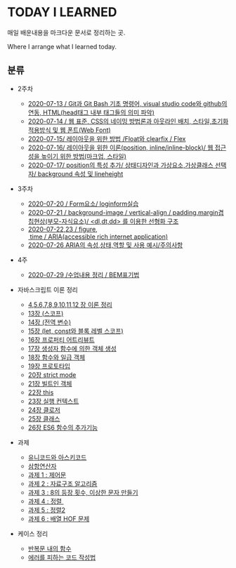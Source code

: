 #  TODAY I LEARNED

매일 배운내용을 마크다운 문서로 정리하는 곳.

Where I arrange what I learned today.



## 분류

* 2주차

  * <a href="./2ndweek/2020-07-13.md">2020-07-13 / Git과 Git Bash 기초 명령어,  visual studio code와 github의 연동,  HTML(head태그 내부 태그들의 의미 파악)</a>
  * <a href="./2ndweek/2020-07-14.md">2020-07-14 / 웹 표준, CSS의 네이밍 방법론과 아웃라인 배치, 스타일,초기화 적용방식 및 웹 폰트(Web Font)</a>
  * <a href="./2ndweek/2020-07-15.md">2020-07-15/ 레이아웃을 위한 방법 /Float와 clearfix / Flex</a>
  * <a href="./2ndweek/2020-07-16.md">2020-07-16/ 레이아웃을 위한 이론(position, inline/inline-block)/ 웹 접근성을 높이기 위한 방법(마크업, 스타일)</a>
  * <a href="./2ndweek/2020-07-17.md">2020-07-17/ position의 특성 추가/ 상태디자인과 가상요소,가상클래스 선택자/ background 속성 및 lineheight</a>
* 3주차
  * <a href="./2ndweek/2020-07-20.md">2020-07-20 / Form요소/ loginform실습</a>
  * <a href="./2ndweek/2020-07-21.md">2020-07-21 / background-image / vertical-align / padding,margin겹칩현상(부모-자식요소)/ <dl,dt,dd> 를 이용한 선형화 구조</a>
  * <a href="./2ndweek/2020-07-2223.md">2020-07-22,23 / figure,  time / ARIA(accessible rich internet application)</a>
  * <a href="./2ndweek/20200726ARIA.md">2020-07-26 ARIA의 속성,상태,역할 및 사용 예시/주의사항</a>
* 4주
  * <a href="./2ndweek/2020-07-29.md">2020-07-29 /수업내용 정리 / BEM표기법</a>

* 자바스크립트 이론 정리
  * <a href="./2ndweek/45678.md">4,5,6,7,8,9,10,11,12 장 이론 정리</a>
  * <a href="./13.md">13장 (스코프)</a>
  * <a href="./14. global.md">14장 (전역 변수)</a>
  * <a href="./15. blocklevelscope.md">15장 (let, const와 블록 레벨 스코프)</a>
  * <a href="./16. propertyattribute.md">16장 프로퍼티 어트리뷰트</a>
  * <a href="./17. constructor.md">17장 생성자 함수에 의한 객체 생성</a>
  * <a href="./18. firstClassObject.md">18장 함수와 일급 객체</a>
  * <a href="./19.prototype.md">19장 프로토타입</a>
  * <a href="./20.Strict mode.md">20장 strict mode</a>
  * <a href="./21.builtInObject.md">21장 빌트인 객체</a>
  * <a href="./22.this.md">22장 this</a>
  * <a href="./23.execution context.md">23장 실행 컨텍스트</a>
  * <a href="./24.closure.md">24장 클로저</a>
  * <a href="./25.class.md">25장 클래스</a>
  * <a href="./25.ES6function.md">26장 ES6 함수의 추가기능</a>
  
* 과제
  * <a href="./asciiandunicode.md">유니코드와 아스키코드</a>
  * <a href="./hw1.md">삼항연산자</a>
  * <a href="./hw-control.md">과제 1 : 제어문</a>
  * <a href="./hw2.md">과제 2 : 자료구조 알고리즘</a>
  * <a href="./hw3.md">과제 3 : 8의 등장 횟수, 이상한 문자 만들기 </a>
  * <a href="./hw4.md">과제 4 : 정렬 </a>
  * <a href="./sorting2.md">과제 5 : 정렬2</a>
  * <a href="./HOF.md">과제 6 : 배열 HOF 문제</a>
  
* 케이스 정리
  * <a href="./classwithloop.md">반복문 내의 함수</a>
  * <a href="./badpattern.md">에러를 피하는 코드 작성법</a>